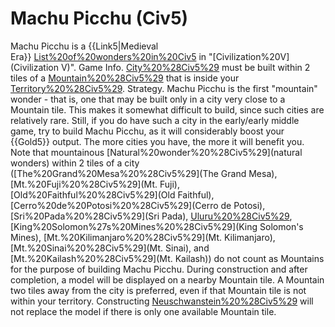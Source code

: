 # Machu Picchu (Civ5)

Machu Picchu is a {{Link5|Medieval Era}} [List%20of%20wonders%20in%20Civ5](Wonder) in "[Civilization%20V](Civilization V)".
Game Info.
[City%20%28Civ5%29](City) must be built within 2 tiles of a [Mountain%20%28Civ5%29](Mountain) that is inside your [Territory%20%28Civ5%29](territory).
Strategy.
Machu Picchu is the first "mountain" wonder - that is, one that may be built only in a city very close to a Mountain tile. This makes it somewhat difficult to build, since such cities are relatively rare. Still, if you do have such a city in the early/early middle game, try to build Machu Picchu, as it will considerably boost your {{Gold5}} output. The more cities you have, the more it will benefit you.
Note that mountainous [Natural%20wonder%20%28Civ5%29](natural wonders) within 2 tiles of a city ([The%20Grand%20Mesa%20%28Civ5%29](The Grand Mesa), [Mt.%20Fuji%20%28Civ5%29](Mt. Fuji), [Old%20Faithful%20%28Civ5%29](Old Faithful), [Cerro%20de%20Potosi%20%28Civ5%29](Cerro de Potosi), [Sri%20Pada%20%28Civ5%29](Sri Pada), [Uluru%20%28Civ5%29](Uluru), [King%20Solomon%27s%20Mines%20%28Civ5%29](King Solomon's Mines), [Mt.%20Kilimanjaro%20%28Civ5%29](Mt. Kilimanjaro), [Mt.%20Sinai%20%28Civ5%29](Mt. Sinai), and [Mt.%20Kailash%20%28Civ5%29](Mt. Kailash)) do not count as Mountains for the purpose of building Machu Picchu.
During construction and after completion, a model will be displayed on a nearby Mountain tile. A Mountain two tiles away from the city is preferred, even if that Mountain tile is not within your territory. Constructing [Neuschwanstein%20%28Civ5%29](Neuschwanstein) will not replace the model if there is only one available Mountain tile.